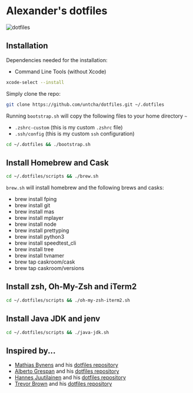 # Alexander's dotfiles

![dotfiles](https://dl.dropboxusercontent.com/s/tja3mc4qs76wnv3/dotfiles.png)

## Installation
Dependencies needed for the installation:
- Command Line Tools (without Xcode)
``` bash
xcode-select --install
```

Simply clone the repo:
``` bash
git clone https://github.com/untcha/dotfiles.git ~/.dotfiles
```

Running `bootstrap.sh` will copy the following files to your home directory `~`
- `.zshrc-custom` (this is my custom `.zshrc` file)
- `.ssh/config` (this is my custom `ssh` configuration)

``` bash
cd ~/.dotfiles && ./bootstrap.sh
```

## Install Homebrew and Cask
``` bash
cd ~/.dotfiles/scripts && ./brew.sh
```

`brew.sh` will install homebrew and the following brews and casks:
- brew install fping
- brew install git
- brew install mas
- brew install mplayer
- brew install node
- brew install prettyping
- brew install python3
- brew install speedtest_cli
- brew install tree
- brew install tvnamer
- brew tap caskroom/cask
- brew tap caskroom/versions

## Install zsh, Oh-My-Zsh and iTerm2
``` bash
cd ~/.dotfiles/scripts && ./oh-my-zsh-iterm2.sh
```

## Install Java JDK and jenv
``` bash
cd ~/.dotfiles/scripts && ./java-jdk.sh
```

## Inspired by...
- [Mathias Bynens](https://mathiasbynens.be/) and his [dotfiles repository](https://mths.be/dotfiles)
- [Alberto Grespan](http://albertogrespan.com/) and his [dotfiles repository](https://github.com/albertogg/dotfiles)
- [Hannes Juutilainen](http://obsoletesysadmin.wordpress.com/) and his [dotfiles repository](https://github.com/hjuutilainen/dotfiles)
- [Trevor Brown](http://stratus3d.com/) and his [dotfiles repository](https://github.com/Stratus3D/dotfiles)
